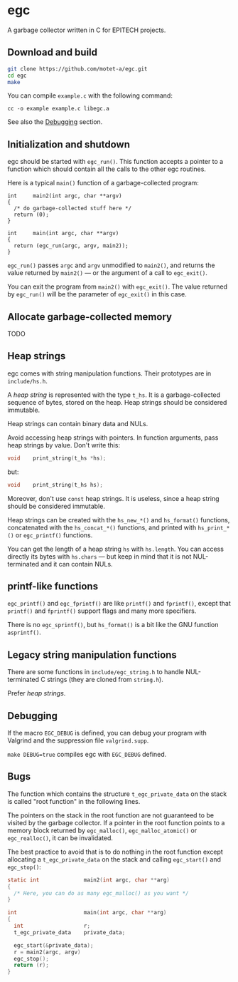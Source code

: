 # egc

A garbage collector written in C for EPITECH projects.



## Download and build

```sh
git clone https://github.com/motet-a/egc.git
cd egc
make
```

You can compile `example.c` with the following command:

`cc -o example example.c libegc.a`

See also the [Debugging](https://github.com/motet-a/egc#debugging)
section.



## Initialization and shutdown

egc should be started with `egc_run()`. This function accepts a
pointer to a function which should contain all the calls to the
other egc routines.

Here is a typical `main()` function of a garbage-collected program:

```
int     main2(int argc, char **argv)
{
  /* do garbage-collected stuff here */
  return (0);
}

int     main(int argc, char **argv)
{
  return (egc_run(argc, argv, main2));
}
```

`egc_run()` passes `argc` and `argv` unmodified to `main2()`,
and returns the value returned by `main2()` — or the argument of
a call to `egc_exit()`.

You can exit the program from `main2()` with `egc_exit()`. The value
returned by `egc_run()` will be the parameter of `egc_exit()` in this
case.



## Allocate garbage-collected memory

TODO



## Heap strings

egc comes with string manipulation functions. Their prototypes
are in `include/hs.h`.

A *heap string* is represented with the type `t_hs`. It is a
garbage-collected sequence of bytes, stored on the heap. Heap
strings should be considered immutable.

Heap strings can contain binary data and NULs.

Avoid accessing heap strings with pointers. In function arguments,
pass heap strings by value. Don't write this:

```c
void    print_string(t_hs *hs);
```

but:

```c
void    print_string(t_hs hs);
```

Moreover, don't use `const` heap strings. It is useless, since
a heap string should be considered immutable.

Heap strings can be created with the `hs_new_*()` and
`hs_format()` functions, concatenated with the `hs_concat_*()`
functions, and printed with `hs_print_*()` or `egc_printf()`
functions.

You can get the length of a heap string `hs` with `hs.length`.
You can access directly its bytes with `hs.chars` — but keep
in mind that it is not NUL-terminated and it can contain NULs.



## printf-like functions

`egc_printf()` and `egc_fprintf()` are like `printf()` and
`fprintf()`, except that `printf()` and `fprintf()` support
flags and many more specifiers.

There is no `egc_sprintf()`, but `hs_format()` is a bit like
the GNU function `asprintf()`.



## Legacy string manipulation functions

There are some functions in `include/egc_string.h` to handle
NUL-terminated C strings (they are cloned from `string.h`).

Prefer *heap strings*.



## Debugging

If the macro `EGC_DEBUG` is defined, you can debug your program
with Valgrind and the suppression file `valgrind.supp`.

`make DEBUG=true` compiles egc with `EGC_DEBUG` defined.



## Bugs

The function which contains the structure `t_egc_private_data` on
the stack is called "root function" in the following lines.

The pointers on the stack in the root function are not guaranteed
to be visited by the garbage collector. If a pointer in the root
function points to a memory block returned by `egc_malloc()`,
`egc_malloc_atomic()` or `egc_realloc()`, it can be invalidated.

The best practice to avoid that is to do nothing in the root
function except allocating a `t_egc_private_data` on the stack and
calling `egc_start()` and `egc_stop()`:

```c
static int              main2(int argc, char **arg)
{
  /* Here, you can do as many egc_malloc() as you want */
}

int                     main(int argc, char **arg)
{
  int                   r;
  t_egc_private_data    private_data;

  egc_start(&private_data);
  r = main2(argc, argv)
  egc_stop();
  return (r);
}
```
